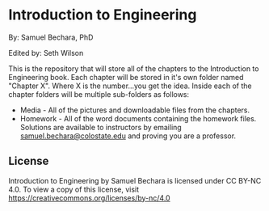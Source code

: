 # Introduction to Engineering

By: Samuel Bechara, PhD

Edited by: Seth Wilson

This is the repository that will store all of the chapters to the Introduction to Engineering book. Each chapter will be stored in it's own folder named "Chapter X". Where X is the number...you get the idea. Inside each of the chapter folders will be multiple sub-folders as follows:

* Media - All of the pictures and downloadable files from the chapters.
* Homework - All of the word documents containing the homework files. Solutions are available to instructors by emailing samuel.bechara@colostate.edu and proving you are a professor.

## License
Introduction to Engineering by Samuel Bechara is licensed under CC BY-NC 4.0. To view a copy of this license, visit https://creativecommons.org/licenses/by-nc/4.0


